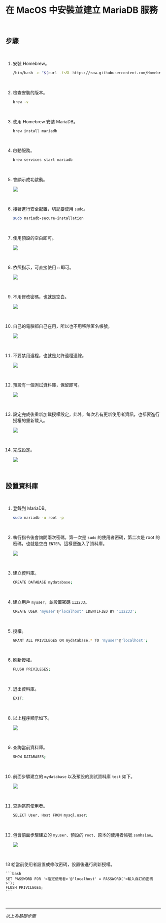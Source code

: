 # 在 MacOS 中安裝並建立 MariaDB 服務

<br>

## 步驟

<br>

1. 安裝 Homebrew。

    ```bash
    /bin/bash -c "$(curl -fsSL https://raw.githubusercontent.com/Homebrew/install/HEAD/install.sh)"
    ```

<br>

2. 檢查安裝的版本。
    
    ```bash
    brew -v
    ```
<br>

3. 使用 Homebrew 安装 MariaDB。

    ```bash
    brew install mariadb
    ```

<br>

4. 啟動服務。

    ```bash
    brew services start mariadb
    ```

<br>

5. 會顯示成功啟動。

    ![](images/img_01.png)

<br>

6. 接著進行安全配置，切記要使用 `sudo`。

    ```bash
    sudo mariadb-secure-installation
    ```

<br>

7. 使用預設的空白即可。

    ![](images/img_02.png)

<br>

8. 依照指示，可直接使用 `n` 即可。

    ![](images/img_03.png)

<br>

9. 不用修改密碼，也就是空白。

    ![](images/img_04.png)

<br>

10. 自己的電腦都自己在用，所以也不用移除匿名帳號。

    ![](images/img_05.png)

<br>

11. 不要禁用遠程，也就是允許遠程連線。

    ![](images/img_06.png)

<br>

12. 預設有一個測試資料庫，保留即可。

    ![](images/img_07.png)

<br>

13. 設定完成後重新加載授權設定，此外，每次若有更新使用者資訊，也都要進行授權的重新載入。

    ![](images/img_08.png)

<br>

14. 完成設定。

    ![](images/img_09.png)

<br>

## 設置資料庫

<br>

1. 登錄到 MariaDB。

    ```bash 
    sudo mariadb -u root -p
    ```

<br>

2. 執行指令後會詢問兩次密碼，第一次是 `sudo` 的使用者密碼，第二次是 root 的密碼，也就是空白 `ENTER`，這樣便進入了資料庫。

    ![](images/img_10.png)

<br>

3. 建立資料庫。

    ```bash
    CREATE DATABASE mydatabase;
    ```

<br>

4. 建立用戶 `myuser`，並設置密碼 `112233`。

    ```bash
    CREATE USER 'myuser'@'localhost' IDENTIFIED BY '112233';
    ```

<br>

5. 授權。

    ```bash
    GRANT ALL PRIVILEGES ON mydatabase.* TO 'myuser'@'localhost';
    ```

<br>

6. 刷新授權。

    ```bash
    FLUSH PRIVILEGES;
    ```

<br>

7. 退出資料庫。

    ```bash
    EXIT;
    ```

<br>

8. 以上程序顯示如下。

    ![](images/img_11.png)

<br>

9. 查詢當前資料庫。

    ```bash
    SHOW DATABASES;
    ```

<br>

10. 前面步驟建立的 `mydatabase` 以及預設的測試資料庫 `test` 如下。

    ![](images/img_12.png)

<br>

11. 查詢當前使用者。

    ```bash
    SELECT User, Host FROM mysql.user;
    ```

<br>

12. 包含前面步驟建立的 `myuser`、預設的 `root`、原本的使用者帳號 `samhsiao`。

    ![](images/img_13.png)

<br>

13 給當前使用者設置或修改密碼，設置後進行刷新授權。

    ```bash
    SET PASSWORD FOR '<指定使用者>'@'localhost' = PASSWORD('<輸入自訂的密碼>');
    FLUSH PRIVILEGES;
    ```

<br>

---

_以上為基礎步驟_